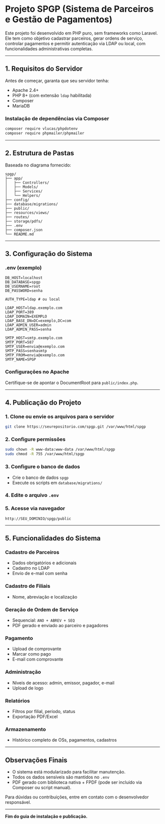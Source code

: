 # Projeto SPGP (Sistema de Parceiros e Gestão de Pagamentos)

Este projeto foi desenvolvido em PHP puro, sem frameworks como Laravel. Ele tem como objetivo cadastrar parceiros, gerar ordens de serviço, controlar pagamentos e permitir autenticação via LDAP ou local, com funcionalidades administrativas completas.

---

## 1. Requisitos do Servidor

Antes de começar, garanta que seu servidor tenha:

* Apache 2.4+
* PHP 8+ (com extensão `ldap` habilitada)
* Composer
* MariaDB

### Instalação de dependências via Composer

```bash
composer require vlucas/phpdotenv
composer require phpmailer/phpmailer
```

---

## 2. Estrutura de Pastas

Baseada no diagrama fornecido:

```
spgp/
├── app/
│   ├── Controllers/
│   ├── Models/
│   ├── Services/
│   └── Helpers/
├── config/
├── database/migrations/
├── public/
├── resources/views/
├── routes/
├── storage/pdfs/
├── .env
├── composer.json
└── README.md
```

---

## 3. Configuração do Sistema

### .env (exemplo)

```
DB_HOST=localhost
DB_DATABASE=spgp
DB_USERNAME=root
DB_PASSWORD=senha

AUTH_TYPE=ldap # ou local

LDAP_HOST=ldap.exemplo.com
LDAP_PORT=389
LDAP_DOMAIN=EXEMPLO
LDAP_BASE_DN=DC=exemplo,DC=com
LDAP_ADMIN_USER=admin
LDAP_ADMIN_PASS=senha

SMTP_HOST=smtp.exemplo.com
SMTP_PORT=587
SMTP_USER=envia@exemplo.com
SMTP_PASS=senhasmtp
SMTP_FROM=envia@exemplo.com
SMTP_NAME=SPGP
```

### Configurações no Apache

Certifique-se de apontar o DocumentRoot para `public/index.php`.

---

## 4. Publicação do Projeto

### 1. Clone ou envie os arquivos para o servidor

```bash
git clone https://seurepositorio.com/spgp.git /var/www/html/spgp
```

### 2. Configure permissões

```bash
sudo chown -R www-data:www-data /var/www/html/spgp
sudo chmod -R 755 /var/www/html/spgp
```

### 3. Configure o banco de dados

* Crie o banco de dados `spgp`
* Execute os scripts em `database/migrations/`

### 4. Edite o arquivo `.env`

### 5. Acesse via navegador

```
http://SEU_DOMINIO/spgp/public
```

---

## 5. Funcionalidades do Sistema

### Cadastro de Parceiros

* Dados obrigatórios e adicionais
* Cadastro no LDAP
* Envio de e-mail com senha

### Cadastro de Filiais

* Nome, abreviação e localização

### Geração de Ordem de Serviço

* Sequencial: `ANO + ABREV + SEQ`
* PDF gerado e enviado ao parceiro e pagadores

### Pagamento

* Upload de comprovante
* Marcar como pago
* E-mail com comprovante

### Administração

* Níveis de acesso: admin, emissor, pagador, e-mail
* Upload de logo

### Relatórios

* Filtros por filial, período, status
* Exportação PDF/Excel

### Armazenamento

* Histórico completo de OSs, pagamentos, cadastros

---

## Observações Finais

* O sistema está modularizado para facilitar manutenção.
* Todos os dados sensíveis são mantidos no `.env`
* PDF gerado com biblioteca nativa + FPDF (pode ser incluído via Composer ou script manual).

Para dúvidas ou contribuições, entre em contato com o desenvolvedor responsável.

---

**Fim do guia de instalação e publicação.**
